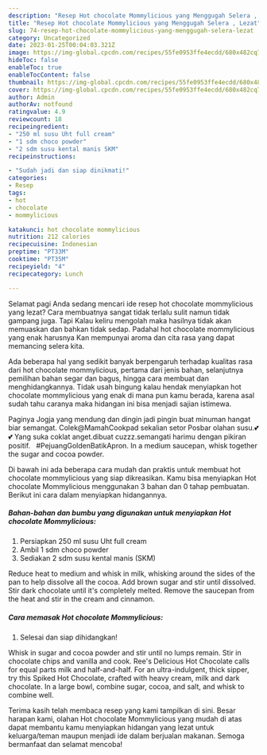 ```yaml
---
description: "Resep Hot chocolate Mommylicious yang Menggugah Selera , Lezat"
title: "Resep Hot chocolate Mommylicious yang Menggugah Selera , Lezat"
slug: 74-resep-hot-chocolate-mommylicious-yang-menggugah-selera-lezat
category: Uncategorized
date: 2023-01-25T00:04:03.321Z
image: https://img-global.cpcdn.com/recipes/55fe0953ffe4ecdd/680x482cq70/hot-chocolate-mommylicious-foto-resep-utama.jpg
hideToc: false
enableToc: true
enableTocContent: false
thumbnail: https://img-global.cpcdn.com/recipes/55fe0953ffe4ecdd/680x482cq70/hot-chocolate-mommylicious-foto-resep-utama.jpg
cover: https://img-global.cpcdn.com/recipes/55fe0953ffe4ecdd/680x482cq70/hot-chocolate-mommylicious-foto-resep-utama.jpg
author: Admin
authorAv: notfound
ratingvalue: 4.9
reviewcount: 18
recipeingredient:
- "250 ml susu Uht full cream"
- "1 sdm choco powder"
- "2 sdm susu kental manis SKM"
recipeinstructions:

- "Sudah jadi dan siap dinikmati!"
categories:
- Resep
tags:
- hot
- chocolate
- mommylicious

katakunci: hot chocolate mommylicious 
nutrition: 212 calories
recipecuisine: Indonesian
preptime: "PT33M"
cooktime: "PT35M"
recipeyield: "4"
recipecategory: Lunch

---
```



Selamat pagi Anda sedang mencari ide resep hot chocolate mommylicious yang lezat? Cara membuatnya sangat tidak terlalu sulit namun tidak gampang juga. Tapi Kalau keliru mengolah maka hasilnya tidak akan memuaskan dan bahkan tidak sedap. Padahal hot chocolate mommylicious yang enak harusnya Kan mempunyai aroma dan cita rasa yang dapat memancing selera kita.


Ada beberapa hal yang sedikit banyak berpengaruh terhadap kualitas rasa dari hot chocolate mommylicious, pertama dari jenis bahan, selanjutnya pemilihan bahan segar dan bagus, hingga cara membuat dan menghidangkannya. Tidak usah bingung kalau hendak menyiapkan hot chocolate mommylicious yang enak di mana pun kamu berada, karena asal sudah tahu caranya maka hidangan ini bisa menjadi sajian istimewa.

Paginya Jogja yang mendung dan dingin jadi pingin buat minuman hangat biar semangat. Colek@MamahCookpad sekalian setor Posbar olahan susu.💕💕 Yang suka coklat anget.dibuat cuzzz.semangati harimu dengan pikiran positif. ️ ️ #PejuangGoldenBatikApron. In a medium saucepan, whisk together the sugar and cocoa powder.


Di bawah ini ada beberapa cara mudah dan praktis untuk membuat hot chocolate mommylicious yang siap dikreasikan. Kamu bisa menyiapkan Hot chocolate Mommylicious menggunakan 3 bahan dan 0 tahap pembuatan. Berikut ini cara dalam menyiapkan hidangannya.

<!--inarticleads1-->

##### Bahan-bahan dan bumbu yang digunakan untuk menyiapkan Hot chocolate Mommylicious:

1. Persiapkan 250 ml susu Uht full cream
1. Ambil 1 sdm choco powder
1. Sediakan 2 sdm susu kental manis (SKM)


Reduce heat to medium and whisk in milk, whisking around the sides of the pan to help dissolve all the cocoa. Add brown sugar and stir until dissolved. Stir dark chocolate until it&#39;s completely melted. Remove the saucepan from the heat and stir in the cream and cinnamon. 

<!--inarticleads2-->

##### Cara memasak Hot chocolate Mommylicious:


1. Selesai dan siap dihidangkan!

Whisk in sugar and cocoa powder and stir until no lumps remain. Stir in chocolate chips and vanilla and cook. Ree&#39;s Delicious Hot Chocolate calls for equal parts milk and half-and-half. For an ultra-indulgent, thick sipper, try this Spiked Hot Chocolate, crafted with heavy cream, milk and dark chocolate. In a large bowl, combine sugar, cocoa, and salt, and whisk to combine well. 

Terima kasih telah membaca resep yang kami tampilkan di sini. Besar harapan kami, olahan Hot chocolate Mommylicious yang mudah di atas dapat membantu kamu menyiapkan hidangan yang lezat untuk keluarga/teman maupun menjadi ide dalam berjualan makanan. Semoga bermanfaat dan selamat mencoba!
